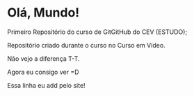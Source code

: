 # Olá, Mundo!
 Primeiro Repositório do curso de GitGitHub do CEV (ESTUDO);

 Repositório criado durante o curso no Curso em Vídeo.

 Não vejo a diferença T-T.
 
 Agora eu consigo ver =D
 
 Essa linha eu add pelo site!
